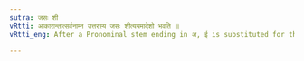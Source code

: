 ```yaml
---
sutra: जसः शी
vRtti: आकारान्तात्सर्वनाम्न उत्तरस्य जसः शीत्ययमादेशो भवति ॥
vRtti_eng: After a Pronominal stem ending in अ, ई is substituted for the nominative plural अस् ॥

---
```


